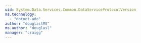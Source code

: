 ```yaml
---
uid: System.Data.Services.Common.DataServiceProtocolVersion
ms.technology: 
  - "dotnet-ado"
author: "douglaslMS"
ms.author: "douglasl"
manager: "craigg"
---
```

